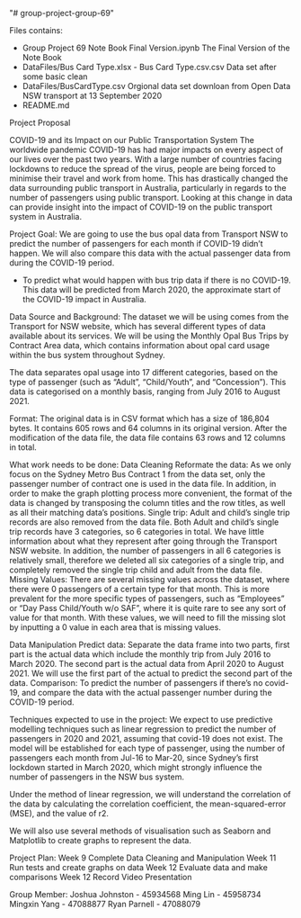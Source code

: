 "# group-project-group-69" 

Files contains:
- Group Project 69 Note Book Final Version.ipynb
    The Final Version of the Note Book   
- DataFiles/Bus Card Type.xlsx - Bus Card Type.csv.csv
    Data set after some basic clean
- DataFiles/BusCardType.csv
    Orgional data set downloan from Open Data NSW transport at 13 September 2020
- README.md









Project Proposal 

COVID-19 and its Impact on our Public Transportation System
The worldwide pandemic COVID-19 has had major impacts on every aspect of our lives over the past two years. With a large number of countries facing lockdowns to reduce the spread of the virus, people are being forced to minimise their travel and work from home. This has drastically changed the data surrounding public transport in Australia, particularly in regards to the number of passengers using public transport. Looking at this change in data can provide insight into the impact of COVID-19 on the public transport system in Australia.

Project Goal:
We are going to use the bus opal data from Transport NSW to predict the number of passengers for each month if COVID-19 didn’t happen. We will also compare this data with the actual passenger data from during the COVID-19 period. 
-	To predict what would happen with bus trip data if there is no COVID-19. This data will be predicted from March 2020, the approximate start of the COVID-19 impact in Australia.

Data Source and Background:
The dataset we will be using comes from the Transport for NSW website, which has several different types of data available about its services. We will be using the Monthly Opal Bus Trips by Contract Area data, which contains information about opal card usage within the bus system throughout Sydney. 

The data separates opal usage into 17 different categories, based on the type of passenger (such as “Adult”, “Child/Youth”, and “Concession”). This data is categorised on a monthly basis, ranging from July 2016 to August 2021. 

Format:
The original data is in CSV format which has a size of 186,804 bytes. It contains 605 rows and 64 columns in its original version. After the modification of the data file, the data file contains 63 rows and 12 columns in total.

What work needs to be done:
Data Cleaning
Reformate the data: As we only focus on the Sydney Metro Bus Contract 1 from the data set, only the passenger number of contract one is used in the data file. In addition, in order to make the graph plotting process more convenient, the format of the data is changed by transposing the column titles and the row titles, as well as all their matching data’s positions.
Single trip:  Adult and child’s single trip records are also removed from the data file. Both Adult and child’s single trip records have 3 categories, so 6 categories in total.  We have little information about what they represent after going through the Transport NSW website. In addition, the number of passengers in all 6 categories is relatively small, therefore we deleted all six categories of a single trip, and completely removed the single trip child and adult from the data file.
Missing Values: There are several missing values across the dataset, where there were 0 passengers of a certain type for that month. This is more prevalent for the more specific types of passengers, such as “Employees” or “Day Pass Child/Youth w/o SAF”, where it is quite rare to see any sort of value for that month. With these values, we will need to fill the missing slot by inputting a 0 value in each area that is missing values. 
	
Data Manipulation
Predict data: Separate the data frame into two parts, first part is the actual data which include the monthly trip from July 2016 to March 2020.  The second part is the actual data from April 2020 to August 2021. We will use the first part of the actual to predict the second part of the data.
Comparison: To predict the number of passengers if there’s no covid-19,  and compare the data with the actual passenger number during the COVID-19 period. 

Techniques expected to use in the project:
We expect to use predictive modelling techniques such as linear regression to predict the number of passengers in 2020 and 2021, assuming that covid-19 does not exist. The model will be established for each type of passenger, using the number of passengers each month from Jul-16 to Mar-20, since Sydney’s first lockdown started in March 2020, which might strongly influence the number of passengers in the NSW bus system. 

Under the method of linear regression, we will understand the correlation of the data by calculating the correlation coefficient, the mean-squared-error (MSE), and the value of r2.

We will also use several methods of visualisation such as Seaborn and Matplotlib to create graphs to represent the data.

Project Plan:
Week 9 Complete Data Cleaning and Manipulation
Week 11 Run tests and create graphs on data
Week 12 Evaluate data and make comparisons
Week 12 Record Video Presentation

Group Member:
Joshua Johnston - 45934568
Ming Lin - 45958734
Mingxin Yang - 47088877
Ryan Parnell - 47088079
